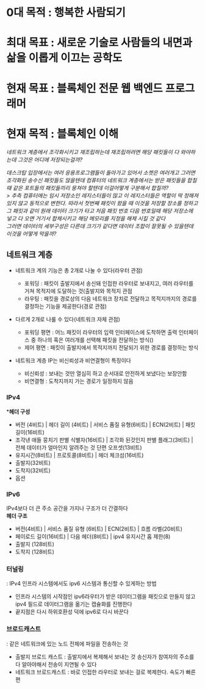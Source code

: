 # 0대 목적 : 행복한 사람되기   
# 최대 목표 : 새로운 기술로 사람들의 내면과 삶을 이롭게 이끄는 공학도 
# 현재 목표 : 블록체인 전문 웹 백엔드 프로그래머   
# 현재 목적 : 블록체인 이해

*네트워크 계층에서 조각화시키고 재조립하는데 재조립하려면 해당 패킷들이 다 와야하는데 그것은 어디에 저장되는걸까?*     

   
*데스크탑 입장에서는 여러 응용프로그램들이 돌아가고 있어서 소켓은 여러개고 그러면 조각화된 송수신 패킷들도 많을텐데 컴퓨터의 네트워크 계층에서는 받은 패킷들을 합칠 때 같은 포트들의 패킷들끼리 뭉쳐야 할텐데 이걸어떻게 구분해서 합칠까?*   
*> 추측 컴퓨터에는 임시 저장소인 레지스터들이 많고 이 레지스터들은 역할이 딱 정해져 있지 않고 동적으로 변한다. 따라서 첫번째 패킷이 왔을 때 이것을 저장할 장소를 정하고 그 패킷과 같이 원래 데이터 크기가 타고 처음 패킷 번호 다음 번호일때 해당 저장소에 넣고 다 오면 거기서 합체시키고 해당 메모리를 지정을 해제 시킬 것 같다*    
*그러면 데이터의 세부구성은 다른데 크기가 같다면 데이터 조합이 잘못될 수 있을텐데 이것을 어떻게 막을까?*   

## 네트워크 계층   
+ 네트워크 계의 기능은 총 2개로 나눌 수 있다(라우터 관점)   
  + 포워딩 :
    패킷이 출발지에서 송신돼 인접한 라우터로 보내지고, 여러 라우터를 거쳐 목적지에 도달하는 것(출발지와 목적지 관점   
  + 라우팅 :
    패킷을 경로상의 다음 네트워크 장치로 전달하고 목적지까지의 경로를 결정하는 기능을 제공한다(경로 관점)

+ 다르게 2개로 나룰 수 있다(네트워크 자체 관점)   
  + 포워딩 평면 :
    어느 패킷이 라우터의 입력 인터페이스에 도착하면 출력 인터페이스 중 하나의 혹은 여러개를 선택해 패킷을 전달하는 방식()
  + 제어 평면 :
    패킷이 출발지에서 목적지까지 전달되기 위한 경로를 결정하는 방식

+ 네트워크 계층 IP는 비신뢰성과 비연결형이 특징이다
  + 비신뢰성 :
    보내는 것만 열심히 하고 순서대로 안전하게 보냈다는 보장안함
  + 비연결형 :
    도착지까지 가는 경로가 일정하지 않음
### IPv4   
***헤더 구성**     
+ 버전 (4비트) | 헤더 길이 (4비트) | 서비스 품질 유형(6비트) | ECN(2비트) | 패킷길이(16비트)
+ 조각낸 애들 뭉치기 판별 식별자(16비트) | 조각화 된것인지 판별 플래그(3비트) | 전체 데이터가 얼마인지 알려주는 것 단편 오프셋(13비트)
+ 유지시간(8비트) | 프로토콜(8비트) | 헤더 체크섬(16비트)
+ 출발지(32비트)
+ 도착지(32비트)
+ 옵션

### IPv6   
IPv4보다 더 큰 주소 공간을 가지나 구조가 더 간결하다      
**헤더 구조**   
+ 버전(4비트) | 서비스 품질 유형 (6비트) | ECN(2비트) | 흐름 라벨(20비트)
+ 페이로드 길이(16비트) | 다음 헤더(8비트) | ipv4 유지시간 홉 제한(8)
+ 출발지 (128비트)
+ 도착지 (128비트)

### 터널링
: IPv4 인프라 시스템에서도 ipv6 시스템과 통신할 수 있게하는 방법   
+ 인프라 시스템의 시작점인 ipv6라우터가 받은 데이터그램을 패킷으로 만들지 않고 ipv4 필드로 데이터그램을 옮기는 캡슐화를 진행한다
+ 끝지점은 다시 하위호환성 덕에 ipv6로 다시 바꾼다

### 브로드캐스트   
: 같은 네트워크에 있는 노드 전체에 파일을 전송하는 것   
+ 출발지 브로드 캐스트
  : 출발지에서 복제해서 보내는 것 송신자가 참여자의 주소를 다 알아야해서 전송이 지연될 수 있다
+ 네트워크 브로드캐스트
  : 바로 인접한 라우터로 보내는 걸로 복제한다. 속도가 빠른 편
